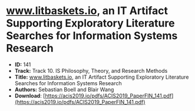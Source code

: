 # www.litbaskets.io, an IT Artifact Supporting Exploratory Literature Searches for Information Systems Research

- **ID:** 141
- **Track:** Track 10. IS Philosophy, Theory, and Research Methods
- **Title:** www.litbaskets.io, an IT Artifact Supporting Exploratory Literature Searches for Information Systems Research
- **Authors:** Sebastian Boell and Blair Wang
- **Download**: [https://acis2019.io/pdfs/ACIS2019_PaperFIN_141.pdf](https://acis2019.io/pdfs/ACIS2019_PaperFIN_141.pdf)